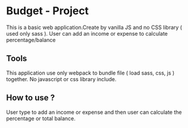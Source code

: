 # Budget - Project
This is a basic web application.Create by vanilla JS and no CSS library ( used only sass ).
User can add an income or expense to calculate percentage/balance

## Tools
This application use only webpack to bundle file ( load sass, css, js ) together.
No javascript or css library include.

## How to use ?
User type to add an income or expense and then user can calculate the percentage or total balance.
